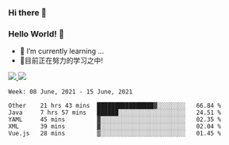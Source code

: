 ### Hi there 👋
### Hello World! 🙌

- 🌱 I’m currently learning ...
- 📖目前正在努力的学习之中!

<a href="https://github.com/anuraghazra/github-readme-stats">
  <img src="https://github-readme-stats.vercel.app/api?username=keyboardWithDream&show_icons=true&repo=github-readme-stats" />
</a>
<a href="https://github.com/anuraghazra/convoychat">
  <img src="https://github-readme-stats.vercel.app/api/top-langs/?username=keyboardWithDream&layout=compact&repo=convoychat" />
</a>



<!--START_SECTION:waka-->
```text
Week: 08 June, 2021 - 15 June, 2021

Other    21 hrs 43 mins  ████████████████▓░░░░░░░░   66.84 % 
Java     7 hrs 57 mins   ██████░░░░░░░░░░░░░░░░░░░   24.51 % 
YAML     45 mins         ▓░░░░░░░░░░░░░░░░░░░░░░░░   02.35 % 
XML      39 mins         ▓░░░░░░░░░░░░░░░░░░░░░░░░   02.04 % 
Vue.js   28 mins         ▒░░░░░░░░░░░░░░░░░░░░░░░░   01.45 % 
```
<!--END_SECTION:waka-->
